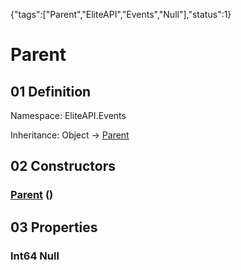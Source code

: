 {"tags":["Parent","EliteAPI","Events","Null"],"status":1}

# Parent

## 01 Definition

Namespace: <span class='code'>EliteAPI.Events</span>

Inheritance: <span class='code'>Object</span> → <span class='code'>[Parent](../../EliteAPI/Events/Parent.html)</span>

## 02 Constructors

### <span class='code'>[Parent](../../EliteAPI/Events/Parent.html)</span> ()

## 03 Properties

### <span class='code'>Int64</span> Null

